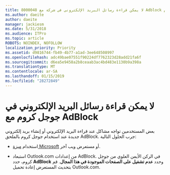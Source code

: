 ```yaml
---
title: 8000048 لا يمكن قراءة رسائل البريد الإلكتروني في شركة مع Adblock كروم
ms.author: daeite
author: daeite
manager: jackiesm
ms.date: 5/31/2018
ms.audience: ITPro
ms.topic: article
ROBOTS: NOINDEX, NOFOLLOW
localization_priority: Priority
ms.assetid: d9816744-fb49-4b77-a1ad-3ee648508997
ms.openlocfilehash: adc49bae07551f90224df7762323d28add21fa6f
ms.sourcegitcommit: d6ea5e9458a2b8ceaab3ac4bd483e1130b9a398a
ms.translationtype: MT
ms.contentlocale: ar-SA
ms.lasthandoff: 01/15/2019
ms.locfileid: "28272849"
---
```

# <a name="cant-read-email-in-google-chrome-with-adblock"></a>لا يمكن قراءة رسائل البريد الإلكتروني في جوجل كروم مع AdBlock

بعض المستخدمين تواجه مشاكل عند قراءة البريد الإلكتروني أو إنشاء بريد إلكتروني جديدة عند استخدام جوجل كروم بالملحق AdBlock. جرب الحلول التالية:
  
- استخدام [ميزة Microsoft](https://go.microsoft.com/fwlink/p/?linkid=2001503&amp;clcid=0x409) أو مستعرض ويب آخر. 
    
- استبعاد Outlook.com من إعدادات AdBlock. في الركن الأيمن العلوي من جوجل كروم، حدد **AdBlock** وحدد **عدم تشغيل على الصفحات الموجودة في هذا المجال**. قم بتحديث المستعرض إعادة تحميل Outlook.com. 
    

